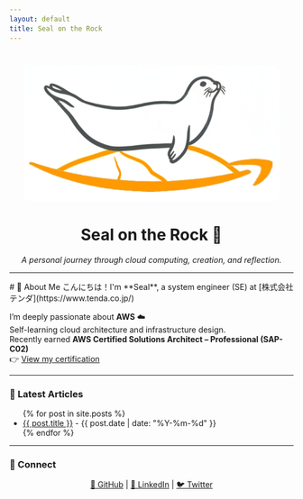 ```yaml
---
layout: default
title: Seal on the Rock
---
```


<!-- LOGO -->
<p align="center" style="margin: 40px 0;">
  <img src="/assets/images/logo.png" alt="Seal on the Rock logo" 
       style="max-width: 90%; height: auto; border-radius: 12px;">
</p>

<!-- TITLE -->
<h1 align="center">Seal on the Rock 🌊</h1>
<p align="center"><em>A personal journey through cloud computing, creation, and reflection.</em></p>

---

<div class="about-section">
# 👋 About Me
こんにちは！I'm **Seal**, a system engineer (SE) at  
[株式会社テンダ](https://www.tenda.co.jp/) 

I’m deeply passionate about **AWS** ☁️  
Self-learning cloud architecture and infrastructure design.  
Recently earned **AWS Certified Solutions Architect – Professional (SAP-C02)**   
👉 [View my certification](https://www.credly.com/badges/88bcf2eb-cf09-433e-9a8f-e89660985f8c/public_url)
</div>

---

<!-- ARTICLES LIST -->
### 📝 Latest Articles

<ul>
{% for post in site.posts %}
  <li>
    <a href="{{ post.url }}">{{ post.title }}</a> - {{ post.date | date: "%Y-%m-%d" }}
  </li>
{% endfor %}
</ul>

---

<!-- SOCIAL LINKS -->
### 🔗 Connect

<p align="center">
  <a href="https://github.com/seal-on-the-rock">🐙 GitHub</a> |
  <a href="https://www.linkedin.com/in/wanghaibao">💼 LinkedIn</a> |
  <a href="https://twitter.com/yourprofile">🐦 Twitter</a>
</p>
